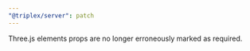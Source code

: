 ```yaml
---
"@triplex/server": patch
---
```


Three.js elements props are no longer erroneously marked as required.
